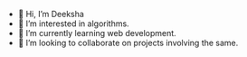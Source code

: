 - 👋 Hi, I’m Deeksha
- 👀 I’m interested in algorithms.
- 🌱 I’m currently learning web development.
- 💞️ I’m looking to collaborate on projects involving the same.
<!-- - 📫 How to reach me  -->

<!---
deeksha20049/deeksha20049 is a ✨ special ✨ repository because its `README.md` (this file) appears on your GitHub profile.
You can click the Preview link to take a look at your changes.
--->
